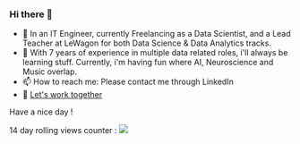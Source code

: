 ### Hi there 👋
- 🔭 In an IT Engineer, currently Freelancing as a Data Scientist, and a Lead Teacher at LeWagon for both Data Science & Data Analytics tracks.
- 🌱 With 7 years of experience in multiple data related roles, i'll always be learning stuff. Currently, i'm having fun where AI, Neuroscience and Music overlap.
- 📫 How to reach me: Please contact me through LinkedIn
- 🌅 [Let's work together](https://www.malt.fr/profile/willdes)
  
Have a nice day !

14 day rolling views counter : 
![](https://komarev.com/ghpvc/?username=wdescamps)

<!--
**wdescamps/wdescamps** is a ✨ _special_ ✨ repository because its `README.md` (this file) appears on your GitHub profile.

Here are some ideas to get you started:

- 🔭 I’m currently working on ...
- 🌱 I’m currently learning ...
- 👯 I’m looking to collaborate on ...
- 🤔 I’m looking for help with ...
- 💬 Ask me about ...
- 📫 How to reach me: ...
- 😄 Pronouns: ...
- ⚡ Fun fact: ...
-->
